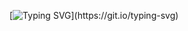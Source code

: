 [![Typing SVG](https://readme-typing-svg.herokuapp.com?font=Fira+Code&pause=1000&random=false&width=435&lines=Welcome!)](https://git.io/typing-svg)

<!--
**iainemslie/iainemslie** is a ✨ _special_ ✨ repository because its `README.md` (this file) appears on your GitHub profile.

Here are some ideas to get you started:

- 🔭 I’m currently working on ...
- 🌱 I’m currently learning ...
- 👯 I’m looking to collaborate on ...
- 🤔 I’m looking for help with ...
- 💬 Ask me about ...
- 📫 How to reach me: ...
- 😄 Pronouns: ...
- ⚡ Fun fact: ...
-->
